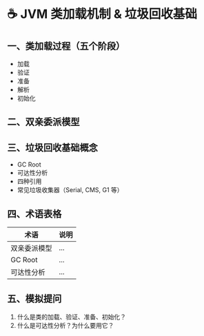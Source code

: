 # ☕ JVM 类加载机制 & 垃圾回收基础

## 一、类加载过程（五个阶段）
- 加载
- 验证
- 准备
- 解析
- 初始化

## 二、双亲委派模型

## 三、垃圾回收基础概念
- GC Root
- 可达性分析
- 四种引用
- 常见垃圾收集器（Serial, CMS, G1 等）

## 四、术语表格

| 术语           | 说明                           |
|----------------|--------------------------------|
| 双亲委派模型   | ...                            |
| GC Root        | ...                            |
| 可达性分析     | ...                            |

## 五、模拟提问
1. 什么是类的加载、验证、准备、初始化？
2. 什么是可达性分析？为什么要用它？
